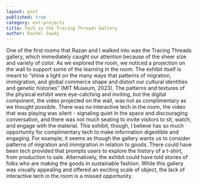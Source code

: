 ```yaml
---
layout: post
published: true
category: ext-projects
title: Tech in the Tracing Threads Gallery
author: Rachel Sawdy
---
```

One of the first rooms that Razan and I walked into was the Tracing Threads gallery, which immediately caught our attention because of the sheer size and variety of color. As we explored the room, we noticed a projection on the wall to support some of the learning in the room. The exhibit itself is meant to “shine a light on the many ways that patterns of migration, immigration, and global commerce shape and distort our cultural identities and genetic histories” (MIT Museum, 2023). The patterns and textures of the physical exhibit were eye-catching and inviting, but the digital component, the video projected on the wall, was not as complimentary as we thought possible. There was no interactive tech in the room, the video that was playing was silent - signaling quiet in the space and discouraging conversation, and there was not much seating to invite visitors to sit, watch, and engage with the material. This exhibit, though, I believe has so much opportunity for complimentary tech to make information digestible and engaging. For example, it seems as though the gallery wants us to consider patterns of migration and immigration in relation to goods. There could have been tech provided that prompts users to explore the history of a t-shirt, from production to sale. Alternatively, the exhibit could have told stories of folks who are making the goods in sustainable fashion. While this gallery was visually appealing and offered an exciting scale of object, the lack of interactive tech in the room is a missed opportunity.
